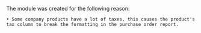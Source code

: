 The module was created for the following reason:

    • Some company products have a lot of taxes, this causes the product's tax column to break the formatting in the purchase order report.